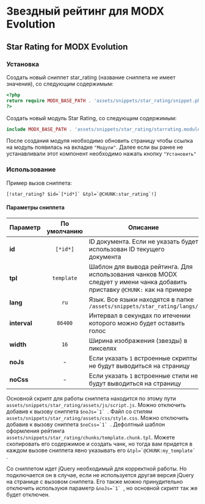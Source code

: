# Звездный рейтинг для MODX Evolution
## Star Rating for MODX Evolution

### Установка

Создать новый сниппет star_rating (название сниппета не имеет значения), со следующим содержимым:

```php
<?php
return require MODX_BASE_PATH . 'assets/snippets/star_rating/snippet.php';
?>
```

Создать новый модуль Star Rating, со следующим содержимым:

```php
include MODX_BASE_PATH . 'assets/snippets/star_rating/starrating.module.php';
```

После создания модуля необходимо обновить страницу чтобы ссылка на модуль появилась на вкладке `"Модули"`.
 Далее если вы ранее не устанавливали этот компонент необходимо нажать кнопку `"Установить"`

### Использование

Пример вызов сниппета:
```
[!star_rating? $id=`[*id*]` &tpl=`@CHUNK:star_rating`!]
```

#### Параметры сниппета
| Параметр      | По умолчанию  | Описание      |
| ------------- | :-----------: | ------------- |
| **id**        | `[*id*]`      | ID документа. Если не указать будет использован ID текущего документа  |
| **tpl**       | `template`    | Шаблон для вывода рейтинга. Для использования чанков MODX следует у имени чанка добавить приставку `@CHUNK:` как на примере |
| **lang**      | `ru`          | Язык. Все языки находятся в папке `/assets/snippets/star_rating/langs/` |
| **interval**  | `86400`       | Интервал в секундах по итечении которого можно будет оставить голос |
| **width**     | `16`          | Ширина изображения (звезды) в пикселях |
| **noJs**      | -             | Если указать `1` встроенные скрипты не будут выводиться на страницу |
| **noCss**     | -             | Если указать `1` встроенные стили не будут выводиться на страницу |

Основной скрипт для работы сниппета находится по этому пути `assets/snippets/star_rating/assets/js/script.js`. Можно отключить добавив к вызову сниппета ``$noJs=`1` ``.
Файл со стилям `assets/snippets/star_rating/assets/css/style.css`. Можно отключить добавив к вызову сниппета ``$noCss=`1` ``. 
Дефолтный шаблон оформления рейтинга `assets/snippets/star_rating/chunks/template.chunk.tpl`. Можете скопировать его содержимое и создать чанк, но тогда вам придется в каждом вызове сниппета явно указывать его ``&tpl=`@CHUNK:my_template` ``.

 Со сниппетом идет jQuery необходимый для корректной работы. Но подключается он в случае, если не используется другая версия jQuery на странице с вызовом сниппета. Его также можно принудительно отключить используюя параметр ``&noJs=`1` ``, но основной скрипт так же будет отключен.
